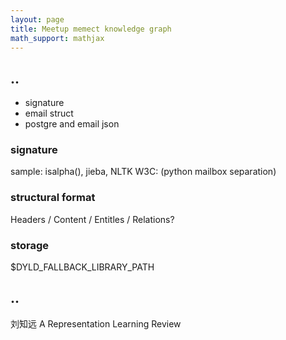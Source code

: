 ```yaml
---
layout: page
title: Meetup memect knowledge graph
math_support: mathjax
---
```



## ..

- signature
- email struct
- postgre and email json

### signature

sample: isalpha(), jieba, NLTK
W3C: (python mailbox separation)

### structural format

Headers / Content / Entitles / Relations?

### storage

$DYLD\_FALLBACK\_LIBRARY\_PATH

## ..

刘知远 A Representation Learning Review


